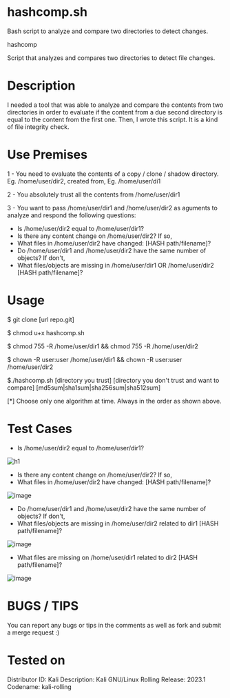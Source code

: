 # hashcomp.sh
Bash script to analyze and compare two directories to detect changes.

hashcomp

Script that analyzes and compares two directories to detect file changes.

# Description

I needed a tool that was able to analyze and compare the contents from two directories in order to evaluate if the content from a due second directory is equal to the content from the first one. Then, I wrote this script. It is a kind of file integrity check. 

# Use Premises

1 - You need to evaluate the contents of a copy / clone / shadow directory. Eg. /home/user/dir2, created from, Eg. /home/user/di1

2 - You absolutely trust all the contents from /home/user/dir1

3 - You want to pass /home/user/dir1 and /home/user/dir2 as aguments to analyze and respond the following questions:

  - Is /home/user/dir2 equal to /home/user/dir1?
  - Is there any content change on /home/user/dir2? If so,
  - What files in /home/user/dir2 have changed: [HASH path/filename]?
  - Do /home/user/dir1 and /home/user/dir2 have the same number of objects? If don't, 
  - What files/objects are missing in /home/user/dir1 OR /home/user/dir2 [HASH path/filename]?

# Usage

$ git clone [url repo.git]

$ chmod u+x hashcomp.sh

$ chmod 755 -R /home/user/dir1 && chmod 755 -R /home/user/dir2

$ chown -R user:user /home/user/dir1 && chown -R user:user /home/user/dir2

$./hashcomp.sh [directory you trust] [directory you don't trust and want to compare] [md5sum|sha1sum|sha256sum|sha512sum]

[*] Choose only one algorithm at time. Always in the order as shown above.

# Test Cases

- Is /home/user/dir2 equal to /home/user/dir1?

![h1](https://user-images.githubusercontent.com/39169975/230681778-bc7b0bd4-923e-491c-9f2d-5b1e359673b0.jpg)


- Is there any content change on /home/user/dir2? If so,
- What files in /home/user/dir2 have changed: [HASH path/filename]?

![image](https://user-images.githubusercontent.com/39169975/230682003-a1f9b534-4d58-4f91-bcef-d13a32271a0a.png)


- Do /home/user/dir1 and /home/user/dir2 have the same number of objects? If don't, 
- What files/objects are missing in /home/user/dir2 related to dir1 [HASH path/filename]?

![image](https://user-images.githubusercontent.com/39169975/230682385-dca36a9d-9b58-4bd1-a5cd-9d04bececd97.png)

- What files are missing on /home/user/dir1 related to dir2 [HASH path/filename]?

![image](https://user-images.githubusercontent.com/39169975/230682622-b7562e83-3ce5-4e35-b23d-d46a2c9d4d96.png)

# BUGS / TIPS

You can report any bugs or tips in the comments as well as fork and submit a merge request :)

# Tested on

Distributor ID: Kali 
Description: Kali GNU/Linux Rolling 
Release: 2023.1 
Codename: kali-rolling
